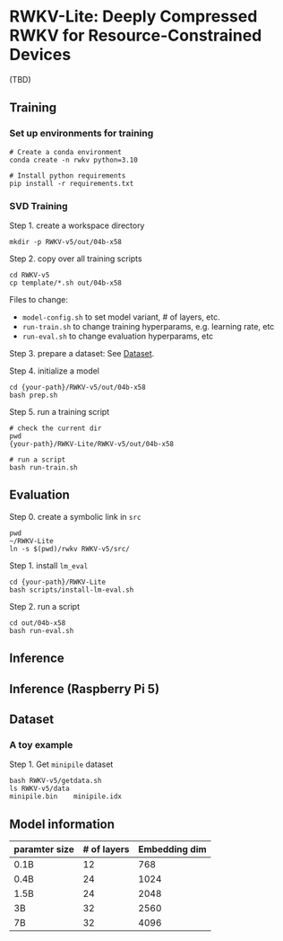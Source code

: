 # RWKV-Lite: Deeply Compressed RWKV for Resource-Constrained Devices


(TBD)

## Training

### Set up environments for training
```
# Create a conda environment
conda create -n rwkv python=3.10

# Install python requirements
pip install -r requirements.txt
```

### SVD Training

Step 1.  create a workspace directory

```
mkdir -p RWKV-v5/out/04b-x58
```

Step 2. copy over all training scripts

```
cd RWKV-v5
cp template/*.sh out/04b-x58
```
Files to change: 

* `model-config.sh` to set model variant, # of layers, etc. 
* `run-train.sh` to change training hyperparams, e.g. learning rate, etc
* `run-eval.sh` to change evaluation hyperparams, etc

Step 3. prepare a dataset: See [Dataset](#dataset).

Step 4. initialize a model
```
cd {your-path}/RWKV-v5/out/04b-x58
bash prep.sh
```

Step 5. run a training script
```
# check the current dir
pwd 
{your-path}/RWKV-Lite/RWKV-v5/out/04b-x58

# run a script
bash run-train.sh
```

## Evaluation
Step 0. create a symbolic link in `src`
```
pwd 
~/RWKV-Lite
ln -s $(pwd)/rwkv RWKV-v5/src/
```

Step 1. install `lm_eval`

```
cd {your-path}/RWKV-Lite
bash scripts/install-lm-eval.sh
```

Step 2. run a script
```
cd out/04b-x58
bash run-eval.sh
```


## Inference


## Inference (Raspberry Pi 5)

## Dataset
### A toy example
Step 1. Get `minipile` dataset
```
bash RWKV-v5/getdata.sh
ls RWKV-v5/data
minipile.bin    minipile.idx
```

## Model information
| paramter size | # of layers | Embedding dim |
| ------------- | ----------- | ------------- |
| 0.1B          | 12          | 768           |
| 0.4B          | 24          | 1024          |
| 1.5B          | 24          | 2048          |
| 3B            | 32          | 2560          |
| 7B            | 32          | 4096          |

